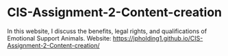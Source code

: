 # CIS-Assignment-2-Content-creation
In this website, I discuss the benefits, legal rights, and qualifications of Emotional Support Animals. 
Website: https://jpholding1.github.io/CIS-Assignment-2-Content-creation/ 
